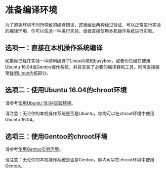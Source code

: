 # 准备编译环境

为了避免环境不同所导致的编译错误，这里给出两种经过验证、可以正常进行实验的编译环境，你可以任选一种进行实验，或者直接使用本机操作系统进行实验。

## 选项一：直接在本机操作系统编译

如果你已经在实验一中顺利编译了Linux内核和busybox，或者你已经在使用Ubuntu 16.04或Gentoo操作系统，并且安装了必要的编译器和工具，则可直接跳至[裁剪Linux内核](#../kernel)部分。

## 选项二：使用Ubuntu 16.04的chroot环境

请参考[使用Ubuntu 16.04实验环境](ubuntu)。

请注意：无论你的本机操作系统是否是Ubuntu，你均可以在chroot环境中使用Ubuntu 16.04。

## 选项三：使用Gentoo的chroot环境

请参考[使用Gentoo实验环境](gentoo)。

请注意：无论你的本机操作系统是否是Gentoo，你均可以在chroot环境中使用Gentoo。
